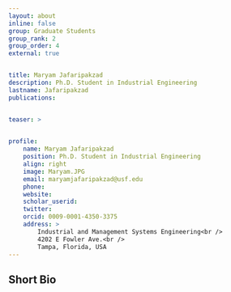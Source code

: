 ```yaml
---
layout: about
inline: false
group: Graduate Students
group_rank: 2
group_order: 4
external: true


title: Maryam Jafaripakzad 
description: Ph.D. Student in Industrial Engineering
lastname: Jafaripakzad 
publications: 


teaser: >
    

profile:
    name: Maryam Jafaripakzad 
    position: Ph.D. Student in Industrial Engineering
    align: right
    image: Maryam.JPG
    email: maryamjafaripakzad@usf.edu
    phone: 
    website: 
    scholar_userid: 
    twitter: 
    orcid: 0009-0001-4350-3375
    address: >
        Industrial and Management Systems Engineering<br />
        4202 E Fowler Ave.<br />        
        Tampa, Florida, USA
---
```




## Short Bio
